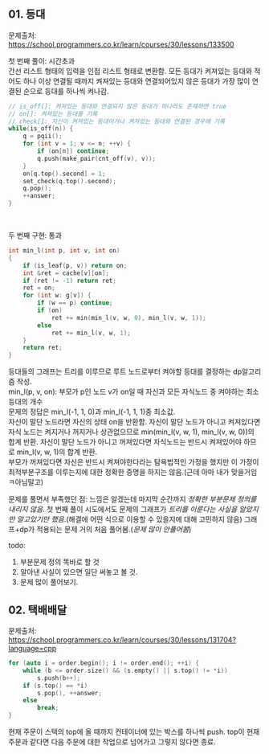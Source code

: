## 01. 등대 ##
문제출처: https://school.programmers.co.kr/learn/courses/30/lessons/133500

첫 번째 풀이: 시간초과  
간선 리스트 형태의 입력을 인접 리스트 형태로 변환함. 모든 등대가 켜져있는 등대와 적어도 하나 이상 연결될 때까지 켜져있는 등대와 연결되어있지 않은 등대가 가장 많이 연결된 순으로 등대를 하나씩 켜나감.
``` C++
// is_off(): 켜져있는 등대와 연결되지 않은 등대가 하나라도 존재하면 true
// on[]: 켜져있는 등대를 기록
// check[]: 자신이 켜져있는 등대이거나 켜져있는 등대와 연결된 경우에 기록
while(is_off(n)) {
    q = pqii();
    for (int v = 1; v <= n; ++v) {
        if (on[n]) continue;
        q.push(make_pair(cnt_off(v), v));
    }
    on[q.top().second] = 1;
    set_check(q.top().second);
    q.pop();
    ++answer;
}
```
<br>

두 번째 구현: 통과
``` C++
int min_l(int p, int v, int on)
{
    if (is_leaf(p, v)) return on;
    int &ret = cache[v][on];
    if (ret != -1) return ret;
    ret = on;
    for (int w: g[v]) {
        if (w == p) continue;
        if (on)
            ret += min(min_l(v, w, 0), min_l(v, w, 1));
        else
            ret += min_l(v, w, 1);
    }
    return ret;
}
```
등대들의 그래프는 트리를 이루므로 루트 노드로부터 켜야할 등대를 결정하는 dp알고리즘 작성.  
min_l(p, v, on): 부모가 p인 노드 v가 on일 때 자신과 모든 자식노드 중 켜야하는 최소 등대의 개수  
문제의 정답은 min_l(-1, 1, 0)과 min_l(-1, 1, 1)중 최소값.  
자신이 말단 노드라면 자신의 상태 on을 반환함. 자신이 말단 노드가 아니고 켜져있다면 자식 노드는 켜지거나 꺼지거나 상관없으므로 min(min_l(v, w, 1), min_l(v, w, 0))의 합계 반환. 자신이 말단 노드가 아니고 꺼져있다면 자식노드는 반드시 켜져있어야 하므로 min_l(v, w, 1)의 합계 반환.  
부모가 꺼져있다면 자신은 반드시 켜져야한다라는 탐욕법적인 가정을 했지만 이 가정이 최적부분구조를 이루는지에 대한 정확한 증명을 하지는 않음.(근데 아마 내가 맞을거임ㅋ아님말고)
<br>

문제를 풀면서 부족했던 점: 느낌은 알겠는데 마지막 순간까지 *정확한 부분문제 정의를 내리지 않음*. 첫 번째 풀이 시도에서도 문제의 그래프가 *트리를 이룬다는 사실을 알았지만 알고있기만 했음*.(해결에 어떤 식으로 이용할 수 있을지에 대해 고민하지 않음) 그래프+dp가 적용되는 문제 거의 처음 풀어봄.(*문제 많이 안풀어봄*)  

todo:
1. 부분문제 정의 똑바로 할 것
2. 알아낸 사실이 있으면 일단 써놓고 볼 것.
3. 문제 많이 풀어보기.

## 02. 택배배달 ##
문제출처: https://school.programmers.co.kr/learn/courses/30/lessons/131704?language=cpp  

``` C++
for (auto i = order.begin(); i != order.end(); ++i) {
    while (b <= order.size() && (s.empty() || s.top() != *i))
        s.push(b++);
    if (s.top() == *i)
        s.pop(), ++answer;
    else
        break;
}
```
현재 주문이 스택의 top에 올 때까지 컨테이너에 있는 박스를 하나씩 push. top이 현재 주문과 같다면 다음 주문에 대한 작업으로 넘어가고 그렇지 않다면 종료.